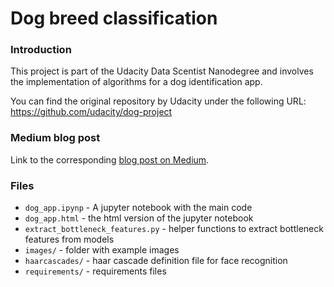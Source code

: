 

# Dog breed classification

### Introduction
This project is part of the Udacity Data Scentist Nanodegree and involves the implementation of algorithms for a dog identification app.

You can find the original repository by Udacity under the following URL: https://github.com/udacity/dog-project

### Medium blog post

Link to the corresponding [blog post on Medium](https://medium.com/@normannexo/dog-breed-classification-using-deep-learning-concepts-23213d67936c).

### Files

- `dog_app.ipynp`  - A jupyter notebook with the main code
-  `dog_app.html`  - the html version of the jupyter notebook
-  `extract_bottleneck_features.py`  - helper functions to extract bottleneck features from models
-  `images/`  - folder with example images
-  `haarcascades/`  - haar cascade definition file for face recognition
-  `requirements/`  - requirements files
